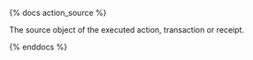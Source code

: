{% docs action_source %}

The source object of the executed action, transaction or receipt.

{% enddocs %}